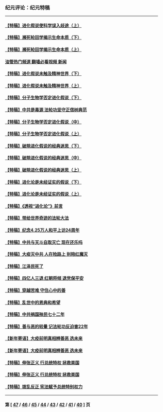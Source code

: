 ### 纪元评论：纪元特稿
---
#### [【特稿】进化假说使科学误入歧途（上）](../../pages/nsc424/n14081007.md?09290330) 
#### [【特稿】濒死轮回学揭示生命本质（下）](../../pages/nsc424/n14069057.md?09290330) 
#### [【特稿】濒死轮回学揭示生命本质（上）](../../pages/nsc424/n14056006.md?09290330) 
#### [油管热门频道 翻墙必看视频 新闻](ok?09290330)
#### [【特稿】进化假说未触及精神世界（下）](../../pages/nsc424/n14048707.md?09290330) 
#### [【特稿】进化假说未触及精神世界（上）](../../pages/nsc424/n14042113.md?09290330) 
#### [【特稿】分子生物学否定进化假说（下）](../../pages/nsc424/n14038267.md?09290330) 
#### [【特稿】中共是毒源 法轮功坚守正信树典范](../../pages/nsc424/n14037281.md?09290330) 
#### [【特稿】分子生物学否定进化假说（中）](../../pages/nsc424/n14035548.md?09290330) 
#### [【特稿】分子生物学否定进化假说（上）](../../pages/nsc424/n14032398.md?09290330) 
#### [【特稿】破除进化假说的经典迷思（下）](../../pages/nsc424/n14029015.md?09290330) 
#### [【特稿】破除进化假说的经典迷思（中）](../../pages/nsc424/n14027341.md?09290330) 
#### [【特稿】破除进化假说的经典迷思（上）](../../pages/nsc424/n14024749.md?09290330) 
#### [【特稿】进化论是未经证实的假说（下）](../../pages/nsc424/n14022170.md?09290330) 
#### [【特稿】进化论是未经证实的假说（上）](../../pages/nsc424/n14020737.md?09290330) 
#### [【特稿】《透视“进化论”》前言](../../pages/nsc424/n14019941.md?09290330) 
#### [【特稿】带给世界奇迹的法轮大法](../../pages/nsc424/n13994132.md?09290330) 
#### [【特稿】纪念4.25万人和平上访24周年](../../pages/nsc424/n13980883.md?09290330) 
#### [【特稿】中共与天斗自取灭亡 现在还乐吗](../../pages/nsc424/n13897482.md?09290330) 
#### [【特稿】大疫灭中共 人在险路上 别陪红魔灭](../../pages/nsc424/n13890697.md?09290330) 
#### [【特稿】江泽民死了](../../pages/nsc424/n13876300.md?09290330) 
#### [【特稿】四亿人三退 红朝将倾 退党保平安](../../pages/nsc424/n13794378.md?09290330) 
#### [【特稿】穿越苦难 守住心中的善](../../pages/nsc424/n13784979.md?09290330) 
#### [【特稿】乱世中的恩典和希望](../../pages/nsc424/n13734687.md?09290330) 
#### [【特稿】中共祸国殃民七十二年](../../pages/nsc424/n13272607.md?09290330) 
#### [【特稿】善与恶的较量 记法轮功反迫害22年](../../pages/nsc424/n13086597.md?09290330) 
#### [【新年寄语】大疫前明真相辨善恶 选未来](../../pages/nsc424/n12660855.md?09290330) 
#### [【新年寄语】大疫前明真相辨善恶 选未来](../../pages/nsc424/n12660855.md?09290330) 
#### [【特稿】伸张正义 行总统特权 拯救美国](../../pages/nsc424/n12616806.md?09290330) 
#### [【特稿】伸张正义 行总统特权 拯救美国](../../pages/nsc424/n12616806.md?09290330) 
#### [【特稿】拨乱反正 宪法赋予总统特别权力](../../pages/nsc424/n12598306.md?09290330) 

---
#### 第 [ [47](./47.md?09290330) / [46](./46.md?09290330) / [45](./45.md?09290330) / [44](./44.md?09290330) / [43](./43.md?09290330) / [42](./42.md?09290330) / [41](./41.md?09290330) / [40](./40.md?09290330) ] 页
